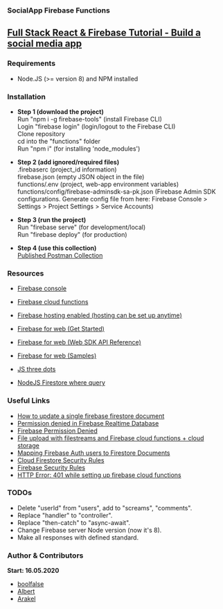
### SocialApp Firebase Functions

[Full Stack React & Firebase Tutorial - Build a social media app](https://www.youtube.com/watch?v=m_u6P5k0vP0)
---

### Requirements

- Node.JS (>= version 8) and NPM installed 



### Installation

- **Step 1 (download the project)**
<br /> Run "npm i -g firebase-tools" (install Firebase CLI)
<br /> Login "firebase login" (login/logout to the Firebase CLI)
<br /> Clone repository
<br /> cd into the "functions" folder
<br /> Run "npm i" (for installing 'node_modules')

- **Step 2 (add ignored/required files)**
<br /> .firebaserc (project_id information)
<br /> firebase.json (empty JSON object in the file)
<br /> functions/.env (project, web-app environment variables)
<br /> functions/config/firebase-adminsdk-sa-pk.json (Firebase Admin SDK configurations. Generate config file from here: Firebase Console > Settings > Project Settings > Service Accounts)

- **Step 3 (run the project)**
<br /> Run "firebase serve" (for development/local)
<br /> Run "firebase deploy" (for production)

- **Step 4 (use this collection)**
<br /> [Published Postman Collection](https://documenter.getpostman.com/view/1747137/Szt5frC6)

### Resources

- [Firebase console](https://console.firebase.google.com/)           
- [Firebase cloud functions](https://console.cloud.google.com/functions/list?project=_)
- [Firebase hosting enabled (hosting can be set up anytime)](https://firebase.google.com/docs/hosting/?authuser=0)
- [Firebase for web (Get Started)](https://firebase.google.com/docs/web/setup?authuser=0)
- [Firebase for web (Web SDK API Reference)](https://firebase.google.com/docs/reference/js/?authuser=0)
- [Firebase for web (Samples)](https://firebase.google.com/docs/samples/?authuser=0)

- [JS three dots](https://medium.com/@oprearocks/what-do-the-three-dots-mean-in-javascript-bc5749439c9a)
- [NodeJS Firestore where query](https://stackoverflow.com/questions/52104687/why-is-firestore-where-query-not-working)

### Useful Links

- [How to update a single firebase firestore document](https://stackoverflow.com/a/49682615/7574023)
- [Permission denied in Firebase Realtime Database](https://github.com/firebase/quickstart-js/issues/239)
- [Firebase Permission Denied](https://stackoverflow.com/a/37404116/7574023)
- [File upload with filestreams and Firebase cloud functions + cloud storage](https://stackoverflow.com/a/59961640/7574023)
- [Mapping Firebase Auth users to Firestore Documents](https://stackoverflow.com/a/46876181/7574023)
- [Cloud Firestore Security Rules](https://firebase.google.com/docs/firestore/security/get-started)
- [Firebase Security Rules](https://firebase.google.com/docs/rules/get-started?authuser=0)
- [HTTP Error: 401 while setting up firebase cloud functions](https://stackoverflow.com/a/52891586/7574023)

### TODOs

- Delete "userId" from "users", add to "screams", "comments".
- Replace "handler" to "controller".
- Replace "then-catch" to "async-await".
- Change Firebase server Node version (now it's 8).
- Make all responses with defined standard.

### Author & Contributors

**Start: 16.05.2020**

- [boolfalse](https://github.com/boolfalse)
- [Albert](https://github.com/AlbertHovhannisyan)
- [Arakel](https://github.com/Arakel2811)

